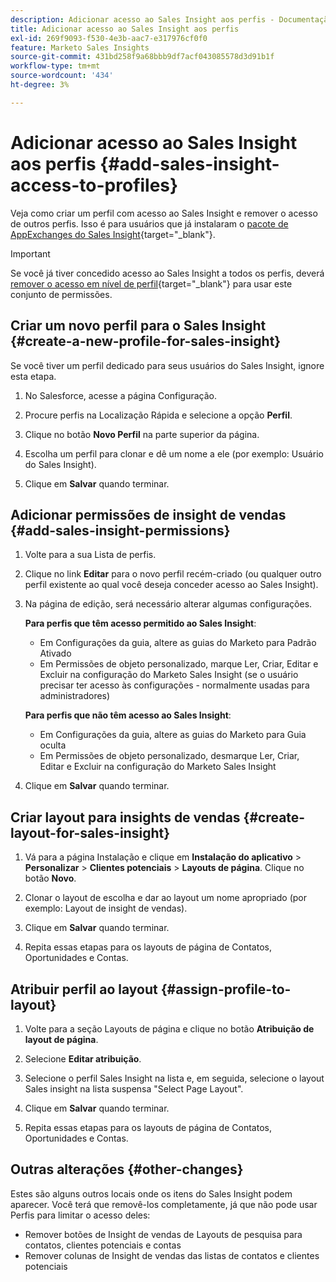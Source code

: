```yaml
---
description: Adicionar acesso ao Sales Insight aos perfis - Documentação do Marketo - Documentação do produto
title: Adicionar acesso ao Sales Insight aos perfis
exl-id: 269f9093-f530-4e3b-aac7-e317976cf0f0
feature: Marketo Sales Insights
source-git-commit: 431bd258f9a68bbb9df7acf043085578d3d91b1f
workflow-type: tm+mt
source-wordcount: '434'
ht-degree: 3%

---
```


# Adicionar acesso ao Sales Insight aos perfis {#add-sales-insight-access-to-profiles}

Veja como criar um perfil com acesso ao Sales Insight e remover o acesso de outros perfis. Isso é para usuários que já instalaram o [pacote de AppExchanges do Sales Insight](/help/marketo/product-docs/marketo-sales-insight/msi-for-salesforce/installation/install-marketo-sales-insight-package-in-salesforce-appexchange.md){target="_blank"}.

>[!IMPORTANT]
>
>Se você já tiver concedido acesso ao Sales Insight a todos os perfis, deverá [remover o acesso em nível de perfil](/help/marketo/product-docs/marketo-sales-insight/msi-for-salesforce/configuration/remove-sales-insight-access.md){target="_blank"} para usar este conjunto de permissões.

## Criar um novo perfil para o Sales Insight {#create-a-new-profile-for-sales-insight}

Se você tiver um perfil dedicado para seus usuários do Sales Insight, ignore esta etapa.

1. No Salesforce, acesse a página Configuração.

1. Procure perfis na Localização Rápida e selecione a opção **Perfil**.

1. Clique no botão **Novo Perfil** na parte superior da página.

1. Escolha um perfil para clonar e dê um nome a ele (por exemplo: Usuário do Sales Insight).

1. Clique em **Salvar** quando terminar.

## Adicionar permissões de insight de vendas {#add-sales-insight-permissions}

1. Volte para a sua Lista de perfis.

1. Clique no link **Editar** para o novo perfil recém-criado (ou qualquer outro perfil existente ao qual você deseja conceder acesso ao Sales Insight).

1. Na página de edição, será necessário alterar algumas configurações.

   **Para perfis que têm acesso permitido ao Sales Insight**:

   * Em Configurações da guia, altere as guias do Marketo para Padrão Ativado
   * Em Permissões de objeto personalizado, marque Ler, Criar, Editar e Excluir na configuração do Marketo Sales Insight (se o usuário precisar ter acesso às configurações - normalmente usadas para administradores)

   **Para perfis que não têm acesso ao Sales Insight**:

   * Em Configurações da guia, altere as guias do Marketo para Guia oculta
   * Em Permissões de objeto personalizado, desmarque Ler, Criar, Editar e Excluir na configuração do Marketo Sales Insight

1. Clique em **Salvar** quando terminar.

## Criar layout para insights de vendas {#create-layout-for-sales-insight}

1. Vá para a página Instalação e clique em **Instalação do aplicativo** > **Personalizar** > **Clientes potenciais** > **Layouts de página**. Clique no botão **Novo**.

1. Clonar o layout de escolha e dar ao layout um nome apropriado (por exemplo: Layout de insight de vendas).

1. Clique em **Salvar** quando terminar.

1. Repita essas etapas para os layouts de página de Contatos, Oportunidades e Contas.

## Atribuir perfil ao layout {#assign-profile-to-layout}

1. Volte para a seção Layouts de página e clique no botão **Atribuição de layout de página**.

1. Selecione **Editar atribuição**.

1. Selecione o perfil Sales Insight na lista e, em seguida, selecione o layout Sales insight na lista suspensa &quot;Select Page Layout&quot;.

1. Clique em **Salvar** quando terminar.

1. Repita essas etapas para os layouts de página de Contatos, Oportunidades e Contas.

## Outras alterações {#other-changes}

Estes são alguns outros locais onde os itens do Sales Insight podem aparecer. Você terá que removê-los completamente, já que não pode usar Perfis para limitar o acesso deles:

* Remover botões de Insight de vendas de Layouts de pesquisa para contatos, clientes potenciais e contas
* Remover colunas de Insight de vendas das listas de contatos e clientes potenciais
